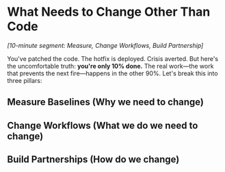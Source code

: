# What Needs to Change Other Than Code

*[10-minute segment: Measure, Change Workflows, Build Partnership]*

You've patched the code. 
The hotfix is deployed. 
Crisis averted. 
But here's the uncomfortable truth: **you're only 10% done.**
The real work—the work that prevents the next fire—happens in the other 90%. 
Let's break this into three pillars:

## Measure Baselines (Why we need to change)
## Change Workflows (What we do we need to change)
## Build Partnerships (How do we change)